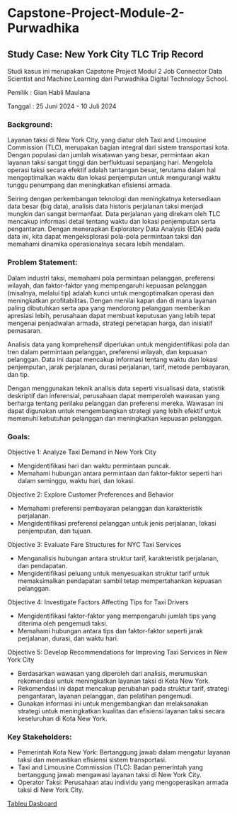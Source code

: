 # Capstone-Project-Module-2-Purwadhika

## Study Case: New York City TLC Trip Record
Studi kasus ini merupakan Capstone Project Modul 2 Job Connector Data Scientist and Machine Learning dari Purwadhika Digital Technology School.

Pemilik : Gian Habli Maulana

Tanggal : 25 Juni 2024 - 10 Juli 2024


### Background:
Layanan taksi di New York City, yang diatur oleh Taxi and Limousine Commission (TLC), merupakan bagian integral dari sistem transportasi kota. Dengan populasi dan jumlah wisatawan yang besar, permintaan akan layanan taksi sangat tinggi dan berfluktuasi sepanjang hari. Mengelola operasi taksi secara efektif adalah tantangan besar, terutama dalam hal mengoptimalkan waktu dan lokasi penjemputan untuk mengurangi waktu tunggu penumpang dan meningkatkan efisiensi armada.

Seiring dengan perkembangan teknologi dan meningkatnya ketersediaan data besar (big data), analisis data historis perjalanan taksi menjadi mungkin dan sangat bermanfaat. Data perjalanan yang direkam oleh TLC mencakup informasi detail tentang waktu dan lokasi penjemputan serta pengantaran. Dengan menerapkan Exploratory Data Analysis (EDA) pada data ini, kita dapat mengeksplorasi pola-pola permintaan taksi dan memahami dinamika operasionalnya secara lebih mendalam.

### Problem Statement:
Dalam industri taksi, memahami pola permintaan pelanggan, preferensi wilayah, dan faktor-faktor yang mempengaruhi kepuasan pelanggan (misalnya, melalui tip) adalah kunci untuk mengoptimalkan operasi dan meningkatkan profitabilitas. Dengan menilai kapan dan di mana layanan paling dibutuhkan serta apa yang mendorong pelanggan memberikan apresiasi lebih, perusahaan dapat membuat keputusan yang lebih tepat mengenai penjadwalan armada, strategi penetapan harga, dan inisiatif pemasaran.

Analisis data yang komprehensif diperlukan untuk mengidentifikasi pola dan tren dalam permintaan pelanggan, preferensi wilayah, dan kepuasan pelanggan. Data ini dapat mencakup informasi tentang waktu dan lokasi penjemputan, jarak perjalanan, durasi perjalanan, tarif, metode pembayaran, dan tip.

Dengan menggunakan teknik analisis data seperti visualisasi data, statistik deskriptif dan inferensial, perusahaan dapat memperoleh wawasan yang berharga tentang perilaku pelanggan dan preferensi mereka. Wawasan ini dapat digunakan untuk mengembangkan strategi yang lebih efektif untuk memenuhi kebutuhan pelanggan dan meningkatkan kepuasan pelanggan.

### Goals:
Objective 1: Analyze Taxi Demand in New York City
- Mengidentifikasi hari dan waktu permintaan puncak.
- Memahami hubungan antara permintaan dan faktor-faktor seperti hari dalam seminggu, waktu hari, dan lokasi.

Objective 2: Explore Customer Preferences and Behavior
- Memahami preferensi pembayaran pelanggan dan karakteristik perjalanan.
- Mengidentifikasi preferensi pelanggan untuk jenis perjalanan, lokasi penjemputan, dan tujuan.

Objective 3: Evaluate Fare Structures for NYC Taxi Services
- Menganalisis hubungan antara struktur tarif, karakteristik perjalanan, dan pendapatan.
- Mengidentifikasi peluang untuk menyesuaikan struktur tarif untuk memaksimalkan pendapatan sambil tetap mempertahankan kepuasan pelanggan.

Objective 4: Investigate Factors Affecting Tips for Taxi Drivers
- Mengidentifikasi faktor-faktor yang mempengaruhi jumlah tips yang diterima oleh pengemudi taksi.
- Memahami hubungan antara tips dan faktor-faktor seperti jarak perjalanan, durasi, dan waktu hari.

Objective 5: Develop Recommendations for Improving Taxi Services in New York City
- Berdasarkan wawasan yang diperoleh dari analisis, merumuskan rekomendasi untuk meningkatkan layanan taksi di Kota New York.
- Rekomendasi ini dapat mencakup perubahan pada struktur tarif, strategi pengantaran, layanan pelanggan, dan pelatihan pengemudi.
- Gunakan informasi ini untuk mengembangkan dan melaksanakan strategi untuk meningkatkan kualitas dan efisiensi layanan taksi secara keseluruhan di Kota New York.

### Key Stakeholders:
- Pemerintah Kota New York: Bertanggung jawab dalam mengatur layanan taksi dan memastikan efisiensi sistem transportasi.
- Taxi and Limousine Commission (TLC): Badan pemerintah yang bertanggung jawab mengawasi layanan taksi di New York City.
- Operator Taksi: Perusahaan atau individu yang mengoperasikan armada taksi di New York City.

[Tableu Dasboard](https://public.tableau.com/views/DashboardCapstoneProject2NYCTaxi/Dashboard1?:language=en-US&:sid=&:redirect=auth&:display_count=n&:origin=viz_share_link)
